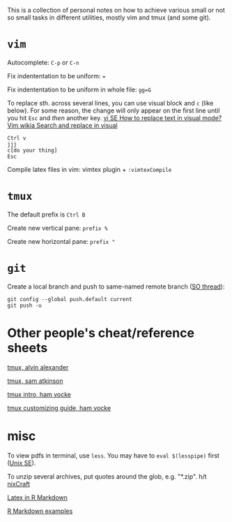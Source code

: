 This is a collection of personal notes on how to achieve various small or not so small tasks in different utilities, mostly vim and tmux (and some git).

# `vim`
Autocomplete: `C-p` or `C-n`

Fix indententation to be uniform: `=`

Fix indententation to be uniform in whole file: `gg=G`

To replace sth. across several lines, you can use visual block and `c` (like below). For some reason, the change will only appear on the first line until you hit `Esc` and _then_ another key. [vi SE How to replace text in visual mode?](https://duckduckgo.com/?q=vim+visual+mode+replace&t=ffsb&ia=qa) [Vim wikia Search and replace in visual](http://vim.wikia.com/wiki/Search_and_replace_in_a_visual_selection)

```
Ctrl v
jjj
c[do your thing]
Esc
```

Compile latex files in vim: vimtex plugin + `:vimtexCompile`


# `tmux`
The default prefix is `Ctrl B`

Create new vertical pane: `prefix %`

Create new horizontal pane: `prefix "`

# `git`

Create a local branch and push to same-named remote branch ([SO thread](https://stackoverflow.com/questions/1519006/how-do-you-create-a-remote-git-branch/)):

    git config --global push.default current
    git push -u

# Other people's cheat/reference sheets

[tmux, alvin alexander](https://alvinalexander.com/linux-unix/tmux-cheat-sheet-commands-pdf)

[tmux, sam atkinson](http://atkinsam.com/documents/tmux.pdf)

[tmux intro, ham vocke](http://www.hamvocke.com/blog/a-quick-and-easy-guide-to-tmux/)

[tmux customizing guide, ham vocke](http://www.hamvocke.com/blog/a-quick-and-easy-guide-to-tmux/)

# misc
To view pdfs in terminal, use `less`. You may have to `eval $(lesspipe)` first ([Unix SE](https://unix.stackexchange.com/questions/36201/pdf-viewer-for-command-line-only)).

To unzip several archives, put quotes around the glob, e.g. "\*.zip". h/t [nixCraft](https://www.cyberciti.biz/faq/linux-unix-shell-unzipping-many-zip-files/)

[Latex in R Markdown](http://www.calvin.edu/~rpruim/courses/m343/F12/RStudio/LatexExamples.html)

[R Markdown examples](http://statpower.net/Content/310/R%20Stuff/SampleMarkdown.html)
